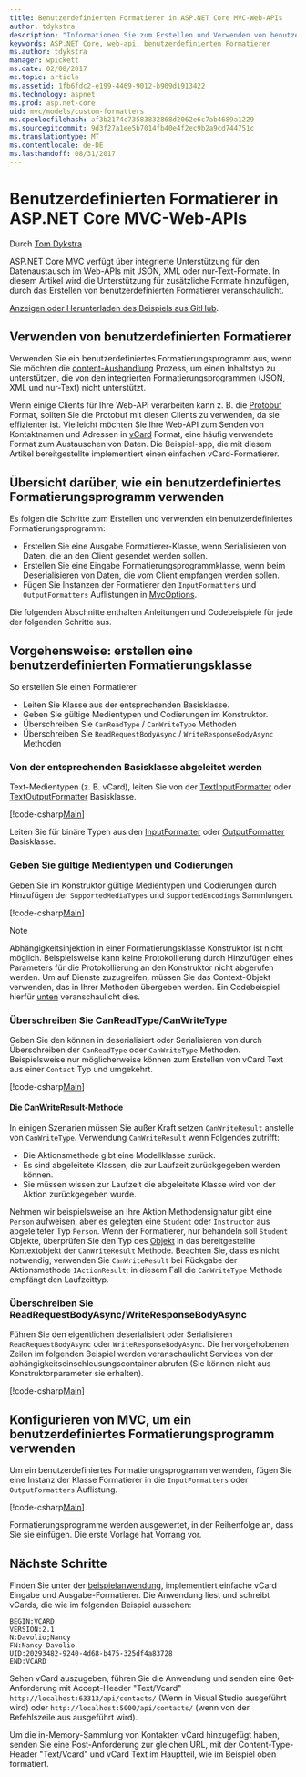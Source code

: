 ```yaml
---
title: Benutzerdefinierten Formatierer in ASP.NET Core MVC-Web-APIs
author: tdykstra
description: "Informationen Sie zum Erstellen und Verwenden von benutzerdefinierten Formatierer für Web-APIs in ASP.NET Core."
keywords: ASP.NET Core, web-api, benutzerdefinierten Formatierer
ms.author: tdykstra
manager: wpickett
ms.date: 02/08/2017
ms.topic: article
ms.assetid: 1fb6fdc2-e199-4469-9012-b909d1913422
ms.technology: aspnet
ms.prod: asp.net-core
uid: mvc/models/custom-formatters
ms.openlocfilehash: af3b2174c73583832868d2062e6c7ab4689a1229
ms.sourcegitcommit: 9d3f27a1ee5b7014fb40e4f2ec9b2a9cd744751c
ms.translationtype: MT
ms.contentlocale: de-DE
ms.lasthandoff: 08/31/2017
---
```

# <a name="custom-formatters-in-aspnet-core-mvc-web-apis"></a>Benutzerdefinierten Formatierer in ASP.NET Core MVC-Web-APIs

Durch [Tom Dykstra](https://github.com/tdykstra)

ASP.NET Core MVC verfügt über integrierte Unterstützung für den Datenaustausch im Web-APIs mit JSON, XML oder nur-Text-Formate. In diesem Artikel wird die Unterstützung für zusätzliche Formate hinzufügen, durch das Erstellen von benutzerdefinierten Formatierer veranschaulicht.

[Anzeigen oder Herunterladen des Beispiels aus GitHub](https://github.com/aspnet/Docs/tree/master/aspnetcore/mvc/advanced/custom-formatters/Sample).

## <a name="when-to-use-custom-formatters"></a>Verwenden von benutzerdefinierten Formatierer

Verwenden Sie ein benutzerdefiniertes Formatierungsprogramm aus, wenn Sie möchten die [content-Aushandlung](xref:mvc/models/formatting) Prozess, um einen Inhaltstyp zu unterstützen, die von den integrierten Formatierungsprogrammen (JSON, XML und nur-Text) nicht unterstützt.

Wenn einige Clients für Ihre Web-API verarbeiten kann z. B. die [Protobuf](https://github.com/google/protobuf) Format, sollten Sie die Protobuf mit diesen Clients zu verwenden, da sie effizienter ist.  Vielleicht möchten Sie Ihre Web-API zum Senden von Kontaktnamen und Adressen in [vCard](https://en.wikipedia.org/wiki/VCard) Format, eine häufig verwendete Format zum Austauschen von Daten. Die Beispiel-app, die mit diesem Artikel bereitgestellte implementiert einen einfachen vCard-Formatierer.

## <a name="overview-of-how-to-use-a-custom-formatter"></a>Übersicht darüber, wie ein benutzerdefiniertes Formatierungsprogramm verwenden

Es folgen die Schritte zum Erstellen und verwenden ein benutzerdefiniertes Formatierungsprogramm:

* Erstellen Sie eine Ausgabe Formatierer-Klasse, wenn Serialisieren von Daten, die an den Client gesendet werden sollen.
* Erstellen Sie eine Eingabe Formatierungsprogrammklasse, wenn beim Deserialisieren von Daten, die vom Client empfangen werden sollen. 
* Fügen Sie Instanzen der Formatierer den `InputFormatters` und `OutputFormatters` Auflistungen in [MvcOptions](https://docs.microsoft.com/aspnet/core/api/microsoft.aspnetcore.mvc.mvcoptions).

Die folgenden Abschnitte enthalten Anleitungen und Codebeispiele für jede der folgenden Schritte aus.

## <a name="how-to-create-a-custom-formatter-class"></a>Vorgehensweise: erstellen eine benutzerdefinierten Formatierungsklasse

So erstellen Sie einen Formatierer

* Leiten Sie Klasse aus der entsprechenden Basisklasse.
* Geben Sie gültige Medientypen und Codierungen im Konstruktor.
* Überschreiben Sie `CanReadType` / `CanWriteType` Methoden
* Überschreiben Sie `ReadRequestBodyAsync` / `WriteResponseBodyAsync` Methoden
  
### <a name="derive-from-the-appropriate-base-class"></a>Von der entsprechenden Basisklasse abgeleitet werden

Text-Medientypen (z. B. vCard), leiten Sie von der [TextInputFormatter](https://docs.microsoft.com/aspnet/core/api/microsoft.aspnetcore.mvc.formatters.textinputformatter) oder [TextOutputFormatter](https://docs.microsoft.com/aspnet/core/api/microsoft.aspnetcore.mvc.formatters.textoutputformatter) Basisklasse.

[!code-csharp[Main](custom-formatters/sample/Formatters/VcardOutputFormatter.cs?name=classdef)]

Leiten Sie für binäre Typen aus den [InputFormatter](https://docs.microsoft.com/aspnet/core/api/microsoft.aspnetcore.mvc.formatters.inputformatter) oder [OutputFormatter](https://docs.microsoft.com/aspnet/core/api/microsoft.aspnetcore.mvc.formatters.outputformatter) Basisklasse.

### <a name="specify-valid-media-types-and-encodings"></a>Geben Sie gültige Medientypen und Codierungen

Geben Sie im Konstruktor gültige Medientypen und Codierungen durch Hinzufügen der `SupportedMediaTypes` und `SupportedEncodings` Sammlungen.

[!code-csharp[Main](custom-formatters/sample/Formatters/VcardOutputFormatter.cs?name=ctor&highlight=3,5-6)]

> [!NOTE]  
> Abhängigkeitsinjektion in einer Formatierungsklasse Konstruktor ist nicht möglich. Beispielsweise kann keine Protokollierung durch Hinzufügen eines Parameters für die Protokollierung an den Konstruktor nicht abgerufen werden. Um auf Dienste zuzugreifen, müssen Sie das Context-Objekt verwenden, das in Ihrer Methoden übergeben werden. Ein Codebeispiel hierfür [unten](#read-write) veranschaulicht dies.

### <a name="override-canreadtypecanwritetype"></a>Überschreiben Sie CanReadType/CanWriteType 

Geben Sie den können in deserialisiert oder Serialisieren von durch Überschreiben der `CanReadType` oder `CanWriteType` Methoden. Beispielsweise nur möglicherweise können zum Erstellen von vCard Text aus einer `Contact` Typ und umgekehrt.

[!code-csharp[Main](custom-formatters/sample/Formatters/VcardOutputFormatter.cs?name=canwritetype)]

#### <a name="the-canwriteresult-method"></a>Die CanWriteResult-Methode

In einigen Szenarien müssen Sie außer Kraft setzen `CanWriteResult` anstelle von `CanWriteType`. Verwendung `CanWriteResult` wenn Folgendes zutrifft:

  * Die Aktionsmethode gibt eine Modellklasse zurück.
  * Es sind abgeleitete Klassen, die zur Laufzeit zurückgegeben werden können.
  * Sie müssen wissen zur Laufzeit die abgeleitete Klasse wird von der Aktion zurückgegeben wurde.  

Nehmen wir beispielsweise an Ihre Aktion Methodensignatur gibt eine `Person` aufweisen, aber es gelegten eine `Student` oder `Instructor` aus abgeleiteter Typ `Person`. Wenn der Formatierer, nur behandeln soll `Student` Objekte, überprüfen Sie den Typ des [Objekt](https://docs.microsoft.com/aspnet/core/api/microsoft.aspnetcore.mvc.formatters.outputformattercanwritecontext#Microsoft_AspNetCore_Mvc_Formatters_OutputFormatterCanWriteContext_Object) in das bereitgestellte Kontextobjekt der `CanWriteResult` Methode. Beachten Sie, dass es nicht notwendig, verwenden Sie `CanWriteResult` bei Rückgabe der Aktionsmethode `IActionResult`; in diesem Fall die `CanWriteType` Methode empfängt den Laufzeittyp.

<a id="read-write"></a>
### <a name="override-readrequestbodyasyncwriteresponsebodyasync"></a>Überschreiben Sie ReadRequestBodyAsync/WriteResponseBodyAsync 

Führen Sie den eigentlichen deserialisiert oder Serialisieren `ReadRequestBodyAsync` oder `WriteResponseBodyAsync`.  Die hervorgehobenen Zeilen im folgenden Beispiel werden veranschaulicht Services von der abhängigkeitseinschleusungscontainer abrufen (Sie können nicht aus Konstruktorparameter sie erhalten).

[!code-csharp[Main](custom-formatters/sample/Formatters/VcardOutputFormatter.cs?name=writeresponse&highlight=3-4)]

## <a name="how-to-configure-mvc-to-use-a-custom-formatter"></a>Konfigurieren von MVC, um ein benutzerdefiniertes Formatierungsprogramm verwenden
 
Um ein benutzerdefiniertes Formatierungsprogramm verwenden, fügen Sie eine Instanz der Klasse Formatierer in die `InputFormatters` oder `OutputFormatters` Auflistung.

[!code-csharp[Main](custom-formatters/sample/Startup.cs?name=mvcoptions&highlight=3-4)]

Formatierungsprogramme werden ausgewertet, in der Reihenfolge an, dass Sie sie einfügen. Die erste Vorlage hat Vorrang vor. 

## <a name="next-steps"></a>Nächste Schritte

Finden Sie unter der [beispielanwendung](https://github.com/aspnet/Docs/tree/master/aspnetcore/mvc/advanced/custom-formatters/Sample), implementiert einfache vCard Eingabe und Ausgabe-Formatierer.  Die Anwendung liest und schreibt vCards, die wie im folgenden Beispiel aussehen:

```
BEGIN:VCARD
VERSION:2.1
N:Davolio;Nancy
FN:Nancy Davolio
UID:20293482-9240-4d68-b475-325df4a83728
END:VCARD
```

Sehen vCard auszugeben, führen Sie die Anwendung und senden eine Get-Anforderung mit Accept-Header "Text/Vcard" `http://localhost:63313/api/contacts/` (Wenn in Visual Studio ausgeführt wird) oder `http://localhost:5000/api/contacts/` (wenn von der Befehlszeile aus ausgeführt wird).

Um die in-Memory-Sammlung von Kontakten vCard hinzugefügt haben, senden Sie eine Post-Anforderung zur gleichen URL, mit der Content-Type-Header "Text/Vcard" und vCard Text im Hauptteil, wie im Beispiel oben formatiert.
